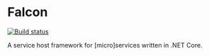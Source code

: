 # Falcon

[![Build status](https://ci.appveyor.com/api/projects/status/tp3a0lpujhr9u1o0?svg=true)](https://ci.appveyor.com/project/alastairs/falcon)

A service host framework for [micro]services written in .NET Core.